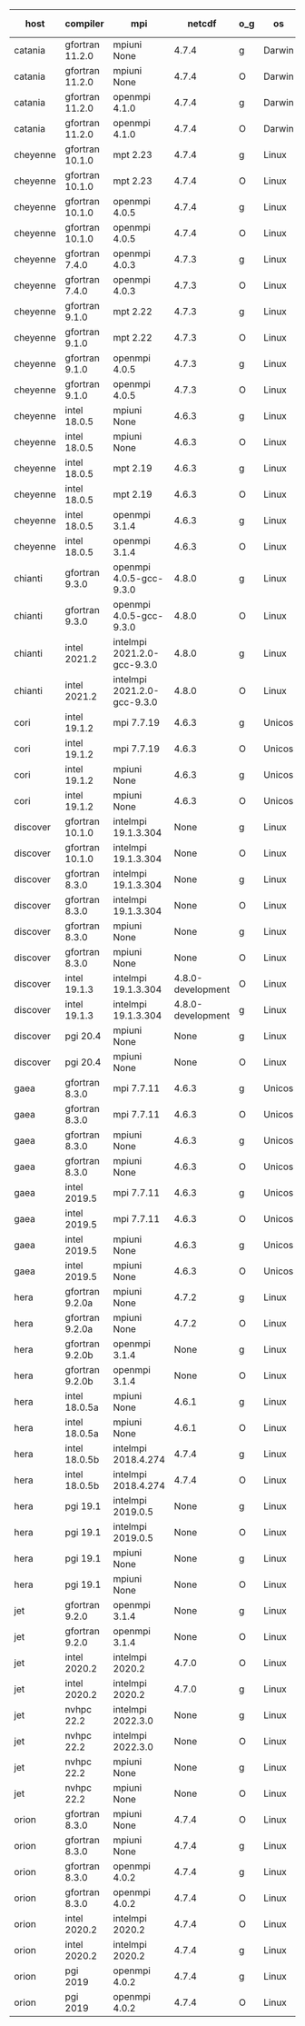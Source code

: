 

| host     | compiler                              | mpi                      | netcdf        | o_g        | os       | build       | u_pass          | u_fail          | s_pass            | s_fail            | e_pass             | e_fail             | nuopc_pass       | nuopc_fail       | artifacts link          |
|----------|---------------------------------------|--------------------------|---------------|------------|----------|-------------|-----------------|-----------------|-------------------|-------------------|--------------------|--------------------|------------------|------------------|-------------------------|
| catania | gfortran 11.2.0 | mpiuni None  | 4.7.4  | g | Darwin | PASS | None | None | None | None | None | None | None | None | <a href="https://github.com/esmf-org/esmf-test-artifacts/tree/0828693d596043ea24a0ed263c255e0ec499fe1a/develop/gfortran/11.2.0/g/mpiuni/None" target="_blank">0828693</a> | 
| catania | gfortran 11.2.0 | mpiuni None  | 4.7.4  | O | Darwin | PASS | 12319 | 0 | 8 | 0 | 43 | 0 | None | None | <a href="https://github.com/esmf-org/esmf-test-artifacts/tree/f38132991400a2cb5757d52ebb4201a2cf39520d/develop/gfortran/11.2.0/O/mpiuni/None" target="_blank">f381329</a> | 
| catania | gfortran 11.2.0 | openmpi 4.1.0  | 4.7.4  | g | Darwin | PASS | 13889 | 9 | 49 | 0 | 80 | 0 | 52 | 0 | <a href="https://github.com/esmf-org/esmf-test-artifacts/tree/168905b35ccfeeceeacda5e44b430eb6066d71f4/develop/gfortran/11.2.0/g/openmpi/4.1.0" target="_blank">168905b</a> | 
| catania | gfortran 11.2.0 | openmpi 4.1.0  | 4.7.4  | O | Darwin | PASS | 13889 | 9 | 49 | 0 | 80 | 0 | 52 | 0 | <a href="https://github.com/esmf-org/esmf-test-artifacts/tree/b4784be3a4b242900b2921cd8264f7c4f6d3e2a1/develop/gfortran/11.2.0/O/openmpi/4.1.0" target="_blank">b4784be</a> | 
| cheyenne | gfortran 10.1.0 | mpt 2.23  | 4.7.4  | g | Linux | PASS | 13898 | 0 | 49 | 0 | 80 | 0 | 52 | 0 | <a href="https://github.com/esmf-org/esmf-test-artifacts/tree/4f5f59e49df2a5b9f700e0ae7424bb1096256281/develop/gfortran/10.1.0/g/mpt/2.23" target="_blank">4f5f59e</a> | 
| cheyenne | gfortran 10.1.0 | mpt 2.23  | 4.7.4  | O | Linux | PASS | 13898 | 0 | 49 | 0 | 80 | 0 | 52 | 0 | <a href="https://github.com/esmf-org/esmf-test-artifacts/tree/d302d3d16715c92485cbcb6b7b4082b6e047e352/develop/gfortran/10.1.0/O/mpt/2.23" target="_blank">d302d3d</a> | 
| cheyenne | gfortran 10.1.0 | openmpi 4.0.5  | 4.7.4  | g | Linux | PASS | 13898 | 0 | 49 | 0 | 80 | 0 | 52 | 0 | <a href="https://github.com/esmf-org/esmf-test-artifacts/tree/2f5c7d8f6b20552663997748d1c4fe721ab4aabc/develop/gfortran/10.1.0/g/openmpi/4.0.5" target="_blank">2f5c7d8</a> | 
| cheyenne | gfortran 10.1.0 | openmpi 4.0.5  | 4.7.4  | O | Linux | PASS | 13898 | 0 | 49 | 0 | 80 | 0 | 52 | 0 | <a href="https://github.com/esmf-org/esmf-test-artifacts/tree/831b27553be4390148ccaf92a0e1d71a6c4d1918/develop/gfortran/10.1.0/O/openmpi/4.0.5" target="_blank">831b275</a> | 
| cheyenne | gfortran 7.4.0 | openmpi 4.0.3  | 4.7.3  | g | Linux | PASS | 13898 | 0 | 49 | 0 | 80 | 0 | 52 | 0 | <a href="https://github.com/esmf-org/esmf-test-artifacts/tree/fd02270ab49abdda45e1bc719c5bb7cd2cd8e4e2/develop/gfortran/7.4.0/g/openmpi/4.0.3" target="_blank">fd02270</a> | 
| cheyenne | gfortran 7.4.0 | openmpi 4.0.3  | 4.7.3  | O | Linux | PASS | 13898 | 0 | 49 | 0 | 80 | 0 | 52 | 0 | <a href="https://github.com/esmf-org/esmf-test-artifacts/tree/f76582b5d85b615fa32426c3d4b672942da6da7d/develop/gfortran/7.4.0/O/openmpi/4.0.3" target="_blank">f76582b</a> | 
| cheyenne | gfortran 9.1.0 | mpt 2.22  | 4.7.3  | g | Linux | PASS | 13898 | 0 | 49 | 0 | 80 | 0 | 52 | 0 | <a href="https://github.com/esmf-org/esmf-test-artifacts/tree/09758958036afba451fcdd7560f2b336f796085d/develop/gfortran/9.1.0/g/mpt/2.22" target="_blank">0975895</a> | 
| cheyenne | gfortran 9.1.0 | mpt 2.22  | 4.7.3  | O | Linux | PASS | 13897 | 1 | 49 | 0 | 80 | 0 | 52 | 0 | <a href="https://github.com/esmf-org/esmf-test-artifacts/tree/160cd78368f68156a20a9945c8788d24040f02cd/develop/gfortran/9.1.0/O/mpt/2.22" target="_blank">160cd78</a> | 
| cheyenne | gfortran 9.1.0 | openmpi 4.0.5  | 4.7.3  | g | Linux | PASS | 13898 | 0 | 49 | 0 | 80 | 0 | 52 | 0 | <a href="https://github.com/esmf-org/esmf-test-artifacts/tree/9aa2ee9fd445b7b9defae709ddd66b98b19b49a1/develop/gfortran/9.1.0/g/openmpi/4.0.5" target="_blank">9aa2ee9</a> | 
| cheyenne | gfortran 9.1.0 | openmpi 4.0.5  | 4.7.3  | O | Linux | PASS | 13898 | 0 | 49 | 0 | 80 | 0 | 52 | 0 | <a href="https://github.com/esmf-org/esmf-test-artifacts/tree/de8895c266df6e3d455c392ebb9817bba1639ca1/develop/gfortran/9.1.0/O/openmpi/4.0.5" target="_blank">de8895c</a> | 
| cheyenne | intel 18.0.5 | mpiuni None  | 4.6.3  | g | Linux | PASS | None | None | None | None | None | None | None | None | <a href="https://github.com/esmf-org/esmf-test-artifacts/tree/7d06542a6e13f1387f48aebd27b12a8fdd43198f/develop/intel/18.0.5/g/mpiuni/None" target="_blank">7d06542</a> | 
| cheyenne | intel 18.0.5 | mpiuni None  | 4.6.3  | O | Linux | PASS | None | None | None | None | None | None | None | None | <a href="https://github.com/esmf-org/esmf-test-artifacts/tree/d9b16613c156103165b884dbfe3026bbe8f5c630/develop/intel/18.0.5/O/mpiuni/None" target="_blank">d9b1661</a> | 
| cheyenne | intel 18.0.5 | mpt 2.19  | 4.6.3  | g | Linux | PASS | None | None | None | None | None | None | None | None | <a href="https://github.com/esmf-org/esmf-test-artifacts/tree/0d55717d19e018758b17796004524daa9b1de106/develop/intel/18.0.5/g/mpt/2.19" target="_blank">0d55717</a> | 
| cheyenne | intel 18.0.5 | mpt 2.19  | 4.6.3  | O | Linux | PASS | None | None | None | None | None | None | None | None | <a href="https://github.com/esmf-org/esmf-test-artifacts/tree/c16eae81af22f1111b2753869a651481af37f4df/develop/intel/18.0.5/O/mpt/2.19" target="_blank">c16eae8</a> | 
| cheyenne | intel 18.0.5 | openmpi 3.1.4  | 4.6.3  | g | Linux | PASS | None | None | None | None | None | None | None | None | <a href="https://github.com/esmf-org/esmf-test-artifacts/tree/c8c2347e0560d0cfcab33b4f5cb73182bab60ad1/develop/intel/18.0.5/g/openmpi/3.1.4" target="_blank">c8c2347</a> | 
| cheyenne | intel 18.0.5 | openmpi 3.1.4  | 4.6.3  | O | Linux | PASS | None | None | None | None | None | None | None | None | <a href="https://github.com/esmf-org/esmf-test-artifacts/tree/04fb51ee036a845f3ede3d97bb7856e140647632/develop/intel/18.0.5/O/openmpi/3.1.4" target="_blank">04fb51e</a> | 
| chianti | gfortran 9.3.0 | openmpi 4.0.5-gcc-9.3.0  | 4.8.0  | g | Linux | PASS | 13898 | 0 | 49 | 0 | 80 | 0 | 52 | 0 | <a href="https://github.com/esmf-org/esmf-test-artifacts/tree/a3c3ddb458333db99f0e1bde4f57e96a443b52a2/develop/gfortran/9.3.0/g/openmpi/4.0.5-gcc-9.3.0" target="_blank">a3c3ddb</a> | 
| chianti | gfortran 9.3.0 | openmpi 4.0.5-gcc-9.3.0  | 4.8.0  | O | Linux | PASS | 13898 | 0 | 49 | 0 | 80 | 0 | 52 | 0 | <a href="https://github.com/esmf-org/esmf-test-artifacts/tree/1bc9ca11ae894c1b655447956b5cf3ff3f909dcb/develop/gfortran/9.3.0/O/openmpi/4.0.5-gcc-9.3.0" target="_blank">1bc9ca1</a> | 
| chianti | intel 2021.2 | intelmpi 2021.2.0-gcc-9.3.0  | 4.8.0  | g | Linux | PASS | 13898 | 0 | 49 | 0 | 80 | 0 | 52 | 0 | <a href="https://github.com/esmf-org/esmf-test-artifacts/tree/27c4eb61cbacf8524626187ba5d2a5e5faebbbb6/develop/intel/2021.2/g/intelmpi/2021.2.0-gcc-9.3.0" target="_blank">27c4eb6</a> | 
| chianti | intel 2021.2 | intelmpi 2021.2.0-gcc-9.3.0  | 4.8.0  | O | Linux | PASS | 13898 | 0 | 49 | 0 | 80 | 0 | 52 | 0 | <a href="https://github.com/esmf-org/esmf-test-artifacts/tree/d8a56911758f55aaf2bda03358e374a9951dd390/develop/intel/2021.2/O/intelmpi/2021.2.0-gcc-9.3.0" target="_blank">d8a5691</a> | 
| cori | intel 19.1.2 | mpi 7.7.19  | 4.6.3  | g | Unicos | PASS | 13898 | 0 | 49 | 0 | 80 | 0 | 52 | 0 | <a href="https://github.com/esmf-org/esmf-test-artifacts/tree/524f0b4255d5ae48848f8c0c39cece8605f98174/develop/intel/19.1.2/g/mpi/7.7.19" target="_blank">524f0b4</a> | 
| cori | intel 19.1.2 | mpi 7.7.19  | 4.6.3  | O | Unicos | PASS | 13898 | 0 | 49 | 0 | 80 | 0 | 52 | 0 | <a href="https://github.com/esmf-org/esmf-test-artifacts/tree/714a03ffdeb761b89eba0258199aceb541f4cc07/develop/intel/19.1.2/O/mpi/7.7.19" target="_blank">714a03f</a> | 
| cori | intel 19.1.2 | mpiuni None  | 4.6.3  | g | Unicos | PASS | 12319 | 0 | 8 | 0 | 43 | 0 | None | None | <a href="https://github.com/esmf-org/esmf-test-artifacts/tree/73265acb57aa0407ae240c35b31b7c099b6e5370/develop/intel/19.1.2/g/mpiuni/None" target="_blank">73265ac</a> | 
| cori | intel 19.1.2 | mpiuni None  | 4.6.3  | O | Unicos | PASS | 12319 | 0 | 8 | 0 | 43 | 0 | None | None | <a href="https://github.com/esmf-org/esmf-test-artifacts/tree/98544f5097150deaf1f6b54399b58cf88617de81/develop/intel/19.1.2/O/mpiuni/None" target="_blank">98544f5</a> | 
| discover | gfortran 10.1.0 | intelmpi 19.1.3.304  | None  | g | Linux | PASS | 13883 | 15 | 49 | 0 | 80 | 0 | 52 | 0 | <a href="https://github.com/esmf-org/esmf-test-artifacts/tree/3c78a93b38d78c4144f717a20ada6f8cad19def5/develop/gfortran/10.1.0/g/intelmpi/19.1.3.304" target="_blank">3c78a93</a> | 
| discover | gfortran 10.1.0 | intelmpi 19.1.3.304  | None  | O | Linux | PASS | 13883 | 15 | 49 | 0 | 80 | 0 | 52 | 0 | <a href="https://github.com/esmf-org/esmf-test-artifacts/tree/af584c9f480422a704c5b163b844461c79665bab/develop/gfortran/10.1.0/O/intelmpi/19.1.3.304" target="_blank">af584c9</a> | 
| discover | gfortran 8.3.0 | intelmpi 19.1.3.304  | None  | g | Linux | PASS | 13883 | 15 | 49 | 0 | 80 | 0 | 52 | 0 | <a href="https://github.com/esmf-org/esmf-test-artifacts/tree/5031082e942815d42dc46866cf12dbcebe7f1738/develop/gfortran/8.3.0/g/intelmpi/19.1.3.304" target="_blank">5031082</a> | 
| discover | gfortran 8.3.0 | intelmpi 19.1.3.304  | None  | O | Linux | PASS | 13883 | 15 | 49 | 0 | 80 | 0 | 52 | 0 | <a href="https://github.com/esmf-org/esmf-test-artifacts/tree/0e7b5e97f11186537eeb0c3721048be411270eee/develop/gfortran/8.3.0/O/intelmpi/19.1.3.304" target="_blank">0e7b5e9</a> | 
| discover | gfortran 8.3.0 | mpiuni None  | None  | g | Linux | PASS | 12319 | 0 | 8 | 0 | 43 | 0 | None | None | <a href="https://github.com/esmf-org/esmf-test-artifacts/tree/7530192e1597a2ec3a8b075e634686f34f085808/develop/gfortran/8.3.0/g/mpiuni/None" target="_blank">7530192</a> | 
| discover | gfortran 8.3.0 | mpiuni None  | None  | O | Linux | PASS | 12319 | 0 | 8 | 0 | 43 | 0 | None | None | <a href="https://github.com/esmf-org/esmf-test-artifacts/tree/1803c506f11d176793c1c0ce7f434a4e2b53be98/develop/gfortran/8.3.0/O/mpiuni/None" target="_blank">1803c50</a> | 
| discover | intel 19.1.3 | intelmpi 19.1.3.304  | 4.8.0-development  | O | Linux | PASS | 13898 | 0 | 49 | 0 | 80 | 0 | 52 | 0 | <a href="https://github.com/esmf-org/esmf-test-artifacts/tree/de62a4f9882892552b3ce985376bdf7ff25ba8a0/develop/intel/19.1.3/O/intelmpi/19.1.3.304" target="_blank">de62a4f</a> | 
| discover | intel 19.1.3 | intelmpi 19.1.3.304  | 4.8.0-development  | g | Linux | PASS | 13898 | 0 | 49 | 0 | 80 | 0 | 52 | 0 | <a href="https://github.com/esmf-org/esmf-test-artifacts/tree/048a3f6742d9e43afb8134ae2b52652b0bfa373f/develop/intel/19.1.3/g/intelmpi/19.1.3.304" target="_blank">048a3f6</a> | 
| discover | pgi 20.4 | mpiuni None  | None  | g | Linux | PASS | 11694 | 625 | 4 | 4 | 40 | 3 | None | None | <a href="https://github.com/esmf-org/esmf-test-artifacts/tree/a387ea0155547139c9e5d2f51ee017c7fffb00b8/develop/pgi/20.4/g/mpiuni/None" target="_blank">a387ea0</a> | 
| discover | pgi 20.4 | mpiuni None  | None  | O | Linux | PASS | 11694 | 625 | 6 | 2 | 40 | 3 | None | None | <a href="https://github.com/esmf-org/esmf-test-artifacts/tree/b21ebc61d9b36ac17e586848a18f5574057bc891/develop/pgi/20.4/O/mpiuni/None" target="_blank">b21ebc6</a> | 
| gaea | gfortran 8.3.0 | mpi 7.7.11  | 4.6.3  | g | Unicos | PASS | 13897 | 1 | 49 | 0 | 80 | 0 | 47 | 5 | <a href="https://github.com/esmf-org/esmf-test-artifacts/tree/7609352a2caf20842b15d262b190521933d5e27f/develop/gfortran/8.3.0/g/mpi/7.7.11" target="_blank">7609352</a> | 
| gaea | gfortran 8.3.0 | mpi 7.7.11  | 4.6.3  | O | Unicos | PASS | 13897 | 1 | 49 | 0 | 80 | 0 | 47 | 5 | <a href="https://github.com/esmf-org/esmf-test-artifacts/tree/6b0322f50dbb5ae8d721f63bbd7f438d9e67a577/develop/gfortran/8.3.0/O/mpi/7.7.11" target="_blank">6b0322f</a> | 
| gaea | gfortran 8.3.0 | mpiuni None  | 4.6.3  | g | Unicos | PASS | 12319 | 0 | 8 | 0 | 43 | 0 | None | None | <a href="https://github.com/esmf-org/esmf-test-artifacts/tree/6543e32b0b4385cc16e03b5b03ae00a7028a7105/develop/gfortran/8.3.0/g/mpiuni/None" target="_blank">6543e32</a> | 
| gaea | gfortran 8.3.0 | mpiuni None  | 4.6.3  | O | Unicos | PASS | 12319 | 0 | 8 | 0 | 43 | 0 | None | None | <a href="https://github.com/esmf-org/esmf-test-artifacts/tree/3b9c06c46064078c59245593bbbaf8c022889362/develop/gfortran/8.3.0/O/mpiuni/None" target="_blank">3b9c06c</a> | 
| gaea | intel 2019.5 | mpi 7.7.11  | 4.6.3  | g | Unicos | PASS | 13883 | 15 | 49 | 0 | 80 | 0 | 47 | 5 | <a href="https://github.com/esmf-org/esmf-test-artifacts/tree/9109c30dcd1d78a4cf140b8659ede94e6e727871/develop/intel/2019.5/g/mpi/7.7.11" target="_blank">9109c30</a> | 
| gaea | intel 2019.5 | mpi 7.7.11  | 4.6.3  | O | Unicos | PASS | 13883 | 15 | 49 | 0 | 80 | 0 | 47 | 5 | <a href="https://github.com/esmf-org/esmf-test-artifacts/tree/c2e98d9a22e30ad0a9ea6abd61a9e34aef68f9ea/develop/intel/2019.5/O/mpi/7.7.11" target="_blank">c2e98d9</a> | 
| gaea | intel 2019.5 | mpiuni None  | 4.6.3  | g | Unicos | PASS | 12304 | 15 | 8 | 0 | 43 | 0 | None | None | <a href="https://github.com/esmf-org/esmf-test-artifacts/tree/d7ddd4e928938d88750e25060ad36285a79e58ad/develop/intel/2019.5/g/mpiuni/None" target="_blank">d7ddd4e</a> | 
| gaea | intel 2019.5 | mpiuni None  | 4.6.3  | O | Unicos | PASS | 12304 | 15 | 8 | 0 | 43 | 0 | None | None | <a href="https://github.com/esmf-org/esmf-test-artifacts/tree/96c63ad7fe8cd10265257797fd2dfe20ed6d5d61/develop/intel/2019.5/O/mpiuni/None" target="_blank">96c63ad</a> | 
| hera | gfortran 9.2.0a | mpiuni None  | 4.7.2  | g | Linux | PASS | 12319 | 0 | 8 | 0 | 43 | 0 | None | None | <a href="https://github.com/esmf-org/esmf-test-artifacts/tree/6a634d6fafcb5dc469541890ca0087eb81128a52/develop/gfortran/9.2.0a/g/mpiuni/None" target="_blank">6a634d6</a> | 
| hera | gfortran 9.2.0a | mpiuni None  | 4.7.2  | O | Linux | PASS | 12319 | 0 | 8 | 0 | 43 | 0 | None | None | <a href="https://github.com/esmf-org/esmf-test-artifacts/tree/88515b5cbfb4daea33a825ddac2521c2b4f917e6/develop/gfortran/9.2.0a/O/mpiuni/None" target="_blank">88515b5</a> | 
| hera | gfortran 9.2.0b | openmpi 3.1.4  | None  | g | Linux | PASS | 13898 | 0 | 49 | 0 | 80 | 0 | 52 | 0 | <a href="https://github.com/esmf-org/esmf-test-artifacts/tree/1e448e81ba9b612a407938d0bf117fdd9f8a724b/develop/gfortran/9.2.0b/g/openmpi/3.1.4" target="_blank">1e448e8</a> | 
| hera | gfortran 9.2.0b | openmpi 3.1.4  | None  | O | Linux | PASS | 13898 | 0 | 49 | 0 | 80 | 0 | 52 | 0 | <a href="https://github.com/esmf-org/esmf-test-artifacts/tree/136169899c706d3dc3eb9855a3c7125d6a057973/develop/gfortran/9.2.0b/O/openmpi/3.1.4" target="_blank">1361698</a> | 
| hera | intel 18.0.5a | mpiuni None  | 4.6.1  | g | Linux | PASS | 12319 | 0 | 8 | 0 | 43 | 0 | None | None | <a href="https://github.com/esmf-org/esmf-test-artifacts/tree/0a5bee1b8b8d2bccec70c79453313cee7bb0d6cf/develop/intel/18.0.5a/g/mpiuni/None" target="_blank">0a5bee1</a> | 
| hera | intel 18.0.5a | mpiuni None  | 4.6.1  | O | Linux | PASS | 12319 | 0 | 8 | 0 | 43 | 0 | None | None | <a href="https://github.com/esmf-org/esmf-test-artifacts/tree/eaa9ad812e0ee5cec0fb40a88eee791cbbec9cc6/develop/intel/18.0.5a/O/mpiuni/None" target="_blank">eaa9ad8</a> | 
| hera | intel 18.0.5b | intelmpi 2018.4.274  | 4.7.4  | g | Linux | PASS | 13898 | 0 | 49 | 0 | 80 | 0 | 52 | 0 | <a href="https://github.com/esmf-org/esmf-test-artifacts/tree/30fc98f5dd046941e28edb86fdfa518ded2af598/develop/intel/18.0.5b/g/intelmpi/2018.4.274" target="_blank">30fc98f</a> | 
| hera | intel 18.0.5b | intelmpi 2018.4.274  | 4.7.4  | O | Linux | PASS | 13898 | 0 | 49 | 0 | 80 | 0 | 52 | 0 | <a href="https://github.com/esmf-org/esmf-test-artifacts/tree/3458aa0a5417ac8de7e1353c66cb5d06dd858a84/develop/intel/18.0.5b/O/intelmpi/2018.4.274" target="_blank">3458aa0</a> | 
| hera | pgi 19.1 | intelmpi 2019.0.5  | None  | g | Linux | PASS | 13021 | 877 | None | None | None | None | None | None | <a href="https://github.com/esmf-org/esmf-test-artifacts/tree/b39134fde8aa2d6fd2047d6a6c2f680e85f4ee08/develop/pgi/19.1/g/intelmpi/2019.0.5" target="_blank">b39134f</a> | 
| hera | pgi 19.1 | intelmpi 2019.0.5  | None  | O | Linux | PASS | 13069 | 829 | None | None | None | None | None | None | <a href="https://github.com/esmf-org/esmf-test-artifacts/tree/c7023ebde3582a88a4a353d3ea1de13eeae60514/develop/pgi/19.1/O/intelmpi/2019.0.5" target="_blank">c7023eb</a> | 
| hera | pgi 19.1 | mpiuni None  | None  | g | Linux | PASS | 11694 | 625 | 4 | 4 | 40 | 3 | None | None | <a href="https://github.com/esmf-org/esmf-test-artifacts/tree/b4daf519c50c4d980594d41d3b81f49b5ecf5fe6/develop/pgi/19.1/g/mpiuni/None" target="_blank">b4daf51</a> | 
| hera | pgi 19.1 | mpiuni None  | None  | O | Linux | PASS | 11694 | 625 | 6 | 2 | 40 | 3 | None | None | <a href="https://github.com/esmf-org/esmf-test-artifacts/tree/610398add74075e30763f9d79a56665d8525cb70/develop/pgi/19.1/O/mpiuni/None" target="_blank">610398a</a> | 
| jet | gfortran 9.2.0 | openmpi 3.1.4  | None  | g | Linux | PASS | 13898 | 0 | 49 | 0 | 80 | 0 | 52 | 0 | <a href="https://github.com/esmf-org/esmf-test-artifacts/tree/47e796235604e67d0d460f0ceca8eebb26f475a2/develop/gfortran/9.2.0/g/openmpi/3.1.4" target="_blank">47e7962</a> | 
| jet | gfortran 9.2.0 | openmpi 3.1.4  | None  | O | Linux | PASS | 13898 | 0 | 49 | 0 | 80 | 0 | 52 | 0 | <a href="https://github.com/esmf-org/esmf-test-artifacts/tree/9c566b13c4702d52aecf0c13567037cd08381485/develop/gfortran/9.2.0/O/openmpi/3.1.4" target="_blank">9c566b1</a> | 
| jet | intel 2020.2 | intelmpi 2020.2  | 4.7.0  | O | Linux | PASS | 13898 | 0 | 49 | 0 | 80 | 0 | 52 | 0 | <a href="https://github.com/esmf-org/esmf-test-artifacts/tree/cfe3e3cbaffee4b600b397409324b0a599b87f5e/develop/intel/2020.2/O/intelmpi/2020.2" target="_blank">cfe3e3c</a> | 
| jet | intel 2020.2 | intelmpi 2020.2  | 4.7.0  | g | Linux | PASS | 13898 | 0 | 49 | 0 | 80 | 0 | 52 | 0 | <a href="https://github.com/esmf-org/esmf-test-artifacts/tree/1004af670672d79a8558c562d8e5cf1d5b038f75/develop/intel/2020.2/g/intelmpi/2020.2" target="_blank">1004af6</a> | 
| jet | nvhpc 22.2 | intelmpi 2022.3.0  | None  | g | Linux | FAIL | None | None | None | None | None | None | None | None | <a href="https://github.com/esmf-org/esmf-test-artifacts/tree/b2d43a2db5974e5b4dc998e6cbd04530d9593ee6/develop/nvhpc/22.2/g/intelmpi/2022.3.0" target="_blank">b2d43a2</a> | 
| jet | nvhpc 22.2 | intelmpi 2022.3.0  | None  | O | Linux | FAIL | None | None | None | None | None | None | None | None | <a href="https://github.com/esmf-org/esmf-test-artifacts/tree/c61cb6b2d4dbbf410d925bd1d7e7039b6b965354/develop/nvhpc/22.2/O/intelmpi/2022.3.0" target="_blank">c61cb6b</a> | 
| jet | nvhpc 22.2 | mpiuni None  | None  | g | Linux | PASS | 11694 | 625 | 4 | 4 | 40 | 3 | None | None | <a href="https://github.com/esmf-org/esmf-test-artifacts/tree/bc3827af30f88847497ed986c5af91548e8cfef8/develop/nvhpc/22.2/g/mpiuni/None" target="_blank">bc3827a</a> | 
| jet | nvhpc 22.2 | mpiuni None  | None  | O | Linux | PASS | 12317 | 2 | 8 | 0 | 43 | 0 | None | None | <a href="https://github.com/esmf-org/esmf-test-artifacts/tree/58ee176e6110cc4b8e505dd2f82bfd48f26986a2/develop/nvhpc/22.2/O/mpiuni/None" target="_blank">58ee176</a> | 
| orion | gfortran 8.3.0 | mpiuni None  | 4.7.4  | O | Linux | PASS | 12319 | 0 | 8 | 0 | 43 | 0 | None | None | <a href="https://github.com/esmf-org/esmf-test-artifacts/tree/a8f5c12ed45a30d55b524b9875b371801f6caf59/develop/gfortran/8.3.0/O/mpiuni/None" target="_blank">a8f5c12</a> | 
| orion | gfortran 8.3.0 | mpiuni None  | 4.7.4  | g | Linux | PASS | 12319 | 0 | 8 | 0 | 43 | 0 | None | None | <a href="https://github.com/esmf-org/esmf-test-artifacts/tree/d74e11d1243a290ce5e45b188c330bd55a50c736/develop/gfortran/8.3.0/g/mpiuni/None" target="_blank">d74e11d</a> | 
| orion | gfortran 8.3.0 | openmpi 4.0.2  | 4.7.4  | g | Linux | PASS | 13898 | 0 | 49 | 0 | 80 | 0 | 52 | 0 | <a href="https://github.com/esmf-org/esmf-test-artifacts/tree/40683e258dbb80719f7543104f613d16a89418aa/develop/gfortran/8.3.0/g/openmpi/4.0.2" target="_blank">40683e2</a> | 
| orion | gfortran 8.3.0 | openmpi 4.0.2  | 4.7.4  | O | Linux | PASS | 13898 | 0 | 49 | 0 | 80 | 0 | 52 | 0 | <a href="https://github.com/esmf-org/esmf-test-artifacts/tree/f81c561206bb7ec5b13d77ff9633915022358f05/develop/gfortran/8.3.0/O/openmpi/4.0.2" target="_blank">f81c561</a> | 
| orion | intel 2020.2 | intelmpi 2020.2  | 4.7.4  | O | Linux | PASS | 13898 | 0 | 49 | 0 | 80 | 0 | 52 | 0 | <a href="https://github.com/esmf-org/esmf-test-artifacts/tree/6270bc16ea02bd72c8309bcef5ea870c18db0b8a/develop/intel/2020.2/O/intelmpi/2020.2" target="_blank">6270bc1</a> | 
| orion | intel 2020.2 | intelmpi 2020.2  | 4.7.4  | g | Linux | PASS | 13898 | 0 | 49 | 0 | 80 | 0 | 52 | 0 | <a href="https://github.com/esmf-org/esmf-test-artifacts/tree/7b9e8178168624f688ddbdc0fc864e9ec799f7c8/develop/intel/2020.2/g/intelmpi/2020.2" target="_blank">7b9e817</a> | 
| orion | pgi 2019 | openmpi 4.0.2  | 4.7.4  | g | Linux | PASS | None | None | None | None | None | None | None | None | <a href="https://github.com/esmf-org/esmf-test-artifacts/tree/600b04986dbe801935263b7b5a55adb98444402b/develop/pgi/2019/g/openmpi/4.0.2" target="_blank">600b049</a> | 
| orion | pgi 2019 | openmpi 4.0.2  | 4.7.4  | O | Linux | PASS | None | None | None | None | None | None | None | None | <a href="https://github.com/esmf-org/esmf-test-artifacts/tree/5ed6c927ff784c0c95958aa850f4702f2fb3292a/develop/pgi/2019/O/openmpi/4.0.2" target="_blank">5ed6c92</a> | 
